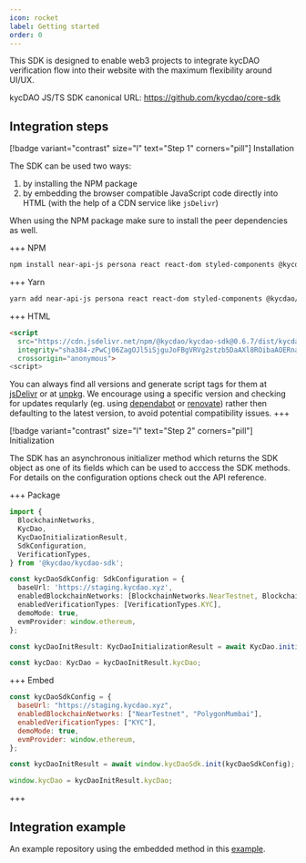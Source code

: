 ```yaml
---
icon: rocket
label: Getting started
order: 0
---
```


This SDK is designed to enable web3 projects to integrate kycDAO verification flow into their website with the maximum flexibility around UI/UX.

kycDAO JS/TS SDK canonical URL: https://github.com/kycdao/core-sdk

## Integration steps

[!badge variant="contrast" size="l" text="Step 1" corners="pill"] Installation

The SDK can be used two ways:
1. by installing the NPM package
2. by embedding the browser compatible JavaScript code directly into HTML (with the help of a CDN service like `jsDelivr`)

When using the NPM package make sure to install the peer dependencies as well.

+++ NPM
```bash
npm install near-api-js persona react react-dom styled-components @kycdao/kycdao-sdk
```

+++ Yarn
```bash
yarn add near-api-js persona react react-dom styled-components @kycdao/kycdao-sdk
```

+++ HTML
```html
<script
  src="https://cdn.jsdelivr.net/npm/@kycdao/kycdao-sdk@0.6.7/dist/kycdao-sdk.min.js"
  integrity="sha384-zPwCj06ZagOJl5iSjguJoFBgVRVg2stzb5DaAXl8ROibaAOERnajuYc4JV9yZ2+b"
  crossorigin="anonymous">
<script>
```

You can always find all versions and generate script tags for them at [jsDelivr](https://www.jsdelivr.com/package/npm/@kycdao/kycdao-sdk) or at [unpkg](https://unpkg.com/@kycdao/kycdao-sdk@latest/dist/kycdao-sdk.min.js?meta). We encourage using a specific version and checking for updates reqularly (eg. using [dependabot](https://github.com/dependabot) or [renovate](https://github.com/renovatebot/renovate)) rather then defaulting to the latest version, to avoid potential compatibility issues.
+++

[!badge variant="contrast" size="l" text="Step 2" corners="pill"] Initialization

The SDK has an asynchronous initializer method which returns the SDK object as one of its fields which can be used to acccess the SDK methods. For details on the configuration options check out the API reference.

+++ Package
```typescript
import {
  BlockchainNetworks,
  KycDao,
  KycDaoInitializationResult,
  SdkConfiguration,
  VerificationTypes,
} from '@kycdao/kycdao-sdk';

const kycDaoSdkConfig: SdkConfiguration = {
  baseUrl: 'https://staging.kycdao.xyz',
  enabledBlockchainNetworks: [BlockchainNetworks.NearTestnet, BlockchainNetworks.PolygonMumbai],
  enabledVerificationTypes: [VerificationTypes.KYC],
  demoMode: true,
  evmProvider: window.ethereum,
};

const kycDaoInitResult: KycDaoInitializationResult = await KycDao.initialize(kycDaoSdkConfig);

const kycDao: KycDao = kycDaoInitResult.kycDao;
```

+++ Embed
```javascript
const kycDaoSdkConfig = {
  baseUrl: "https://staging.kycdao.xyz",
  enabledBlockchainNetworks: ["NearTestnet", "PolygonMumbai"],
  enabledVerificationTypes: ["KYC"],
  demoMode: true,
  evmProvider: window.ethereum,
};

const kycDaoInitResult = await window.kycDaoSdk.init(kycDaoSdkConfig);

window.kycDao = kycDaoInitResult.kycDao;
```
+++

## Integration example

An example repository using the embedded method in this [example](https://github.com/kycdao/sdk-example/tree/main/core-sdk-example/docs).
